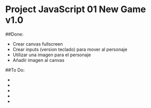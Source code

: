 # Project JavaScript 01 New Game v1.0

##Done:

- Crear canvas fullscreen
- Crear inputs (version teclado) para mover al personaje
- Utilizar una imagen para el personaje
- Añadir imagen al canvas

##To Do:

-
-
-
-
-
